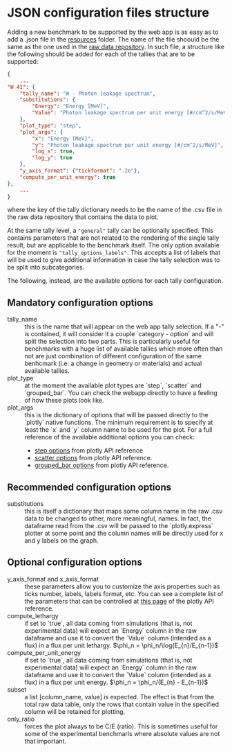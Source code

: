 # JSON configuration files structure

Adding a new benchmark to be supported by the web app is as easy as to add a .json file in the [resources](../jadewa/resources/) folder. The name of the file shoould be the same as the one used in the [raw data repository](https://github.com/JADE-V-V/JADE-RAW-RESULTS). In such file, a structure like the following should be added for each of the tallies that are to be supported:

```json
{
    ...
"W 41": {
    "tally_name": "W - Photon leakage spectrum",
    "substitutions": {
        "Energy": "Energy [MeV]",
        "Value": "Photon leakage spectrum per unit energy [#/cm^2/s/MeV]"
    },
    "plot_type": "step",
    "plot_args": {
        "x": "Energy [MeV]",
        "y": "Photon leakage spectrum per unit energy [#/cm^2/s/MeV]",
        "log_x": true,
        "log_y": true
    },
    "y_axis_format": {"tickformat": ".2e"},
    "compute_per_unit_energy": true
},
    ...
}
```

where the key of the tally dictionary needs to be the name of the .csv file  in the raw data repository that contains the data to plot.

At the same tally level, a `"general"` tally can be optionally specified. This contains parameters that are not related to the rendering of the single tally result, but are applicable to the benchmark itself. The only option available for the moment is `"tally_options_labels"`. This accepts a list of labels that will be used to give additional information in case the tally selection was to be split into subcategories.

The following, instead, are the available options for each tally configuration.

## Mandatory configuration options

<dl>
  <dt>tally_name</dt>
  <dd>this is the name that will appear on the web app tally selection. If a "-" is contained, it will consider it a couple `category - option` and will split the selection into two parts. This is particularly useful for benchmarks with a huge list of available tallies which more often than not are just combination of different configuration of the same benhcmark (i.e. a change in geometry or materials) and actual available tallies.</dd>
  <dt>plot_type</dt>
  <dd>at the moment the available plot types are `step`, `scatter` and `grouped_bar`. You can check the webapp directly to have a feeling of how these plots look like.</dd>
  <dt>plot_args</dt>
  <dd>this is the dictionary of options that will be passed directly to the `plotly` native functions. The minimum requirement is to specify at least the `x` and `y` column name to be used for the plot. For a full reference of the available additional options you can check:
  <ul>
  <li><a href=https://plotly.com/python-api-reference/generated/plotly.express.line.html>step options</a> from plotly API reference</li>
  <li><a href=https://plotly.com/python-api-reference/generated/plotly.express.scatter.html>scatter options</a> from plotly API reference. </li> 
  <li><a href=https://plotly.com/python-api-reference/generated/plotly.express.bar>grouped_bar options</a> from plotly API reference. </li>
  </ul>
  </dd>
</dl>


## Recommended configuration options

<dl>
  <dt>substitutions</dt>
  <dd>this is itself a dictionary that maps some column name in the raw .csv data
to be changed to other, more meaningful, names. In fact, the dataframe read from
the .csv will be passed to the `plotly.express` plotter at some point and the
column names will be directly used for x and y labels on the graph.</dd>
</dl>

## Optional configuration options

<dl>
  <dt>y_axis_format and x_axis_format</dt>
  <dd>these parameters allow you to customize the axis properties such as ticks number, labels, labels format, etc. You can see a complete list of the parameters that can be controlled at <a href=https://plotly.com/python/reference/layout/xaxis>this page</a> of the plotly API reference.</dd>
  <dt>compute_lethargy</dt>
  <dd>if set to `true`, all data coming from simulations (that is, not experimental data) will expect an `Energy` column in the raw dataframe and use it to convert the `Value` column (intended as a flux) in a flux per unit lethargy. $\phi_n = \phi_n/\log(E_{n}/E_{n-1})$</dd>
  <dt>compute_per_unit_energy</dt>
  <dd>if set to `true`, all data coming from simulations (that is, not experimental data) will expect an `Energy` column in the raw dataframe and use it to convert the `Value` column (intended as a flux) in a flux per unit energy. $\phi_n = \phi_n/(E_{n} - E_{n-1})$</dd>
  <dt>subset</dt>
  <dd>a list [column_name, value] is expected. The effect is that from the total raw data table, only the rows that contain value in the specified column will be retained for plotting.</dd>
  <dt>only_ratio</dt>
  <dd>forces the plot always to be C/E (ratio). This is sometimes useful for
  some of the experimental benchmarls where absolute values are not that important.</dd>
</dl>
